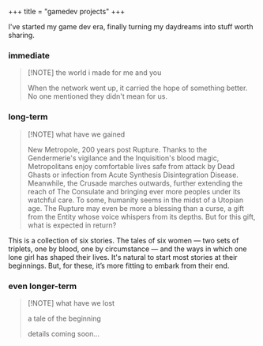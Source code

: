 +++
title = "gamedev projects"
+++

I've started my game dev era, finally turning my daydreams into stuff worth sharing.

### immediate

> [!NOTE] the world i made for me and you
> 
> When the network went up, it carried the hope of something better. No one mentioned they didn't mean for us.

### long-term

> [!NOTE] what have we gained
> 
>New Metropole, 200 years post Rupture. Thanks to the Gendermerie's vigilance and the Inquisition's blood magic, Metropolitans enjoy comfortable lives safe from attack by Dead Ghasts or infection from Acute Synthesis Disintegration Disease. Meanwhile, the Crusade marches outwards, further extending the reach of The Consulate and bringing ever more peoples under its watchful care. To some, humanity seems in the midst of a Utopian age. The Rupture may even be more a blessing than a curse, a gift from the Entity whose voice whispers from its depths. But for this gift, what is expected in return? 
>
 This is a collection of six stories. The tales of six women — two sets of triplets, one by blood, one by circumstance — and the ways in which one lone girl has shaped their lives. It's natural to start most stories at their beginnings. But, for these, it’s more fitting to embark from their end.

### even longer-term

> [!NOTE] what have we lost
> 
> a tale of the beginning
> 
> details coming soon...

